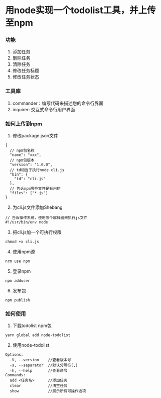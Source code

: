 # 用node实现一个todolist工具，并上传至npm

### 功能
  1. 添加任务
  2. 删除任务
  3. 清除任务
  4. 修改任务标题
  5. 修改任务状态

### 工具库
  1. commander：编写代码来描述您的命令行界面
  2. inquirer: 交互式命令行用户界面

### 如何上传到npm
  1. 修改package.json文件
  ```
  {
    // npm包名称
    "name": "xxx",
    // npm包版本
    "version": "1.0.0",
    // td相当于执行node cli.js
    "bin": {
      "td": "cli.js"
    },
    // 告诉npm哪些文件是有用的
    "files": ["*.js"]
  }
  ```
  2. 为cli.js文件添加Shebang
  ```
  // 告诉操作系统，使用哪个解释器来执行js文件
  #!/usr/bin/env node
  ```
  3. 把cli.js加一个可执行权限
  ```
  chmod +x cli.js
  ```
  4. 使用npm源
  ```
  nrm use npm
  ```
  5. 登录npm
  ```
  npm adduser
  ```
  6. 发布包
  ```
  npm publish
  ```
### 如何使用

  1. 下载todolist npm包
  ```
  yarn global add node-todolist
  ```
  2. 使用node-todolist
  ```
  Options:
    -V, --version    //查看版本号
    -s, --separator  //默认分隔符(,)
    -h, --help       //查看命令
  Commands:
    add <任务名>      //添加任务
    clear            //清空任务
    show             //展示所有可操作选项
  ```
